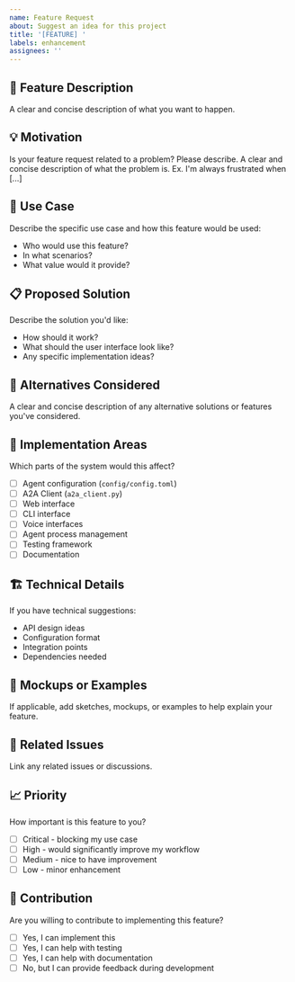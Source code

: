 ```yaml
---
name: Feature Request
about: Suggest an idea for this project
title: '[FEATURE] '
labels: enhancement
assignees: ''
---
```


## 🚀 Feature Description
A clear and concise description of what you want to happen.

## 💡 Motivation
Is your feature request related to a problem? Please describe.
A clear and concise description of what the problem is. Ex. I'm always frustrated when [...]

## 🎯 Use Case
Describe the specific use case and how this feature would be used:
- Who would use this feature?
- In what scenarios?
- What value would it provide?

## 📋 Proposed Solution
Describe the solution you'd like:
- How should it work?
- What should the user interface look like?
- Any specific implementation ideas?

## 🔄 Alternatives Considered
A clear and concise description of any alternative solutions or features you've considered.

## 📱 Implementation Areas
Which parts of the system would this affect?
- [ ] Agent configuration (`config/config.toml`)
- [ ] A2A Client (`a2a_client.py`)
- [ ] Web interface
- [ ] CLI interface
- [ ] Voice interfaces
- [ ] Agent process management
- [ ] Testing framework
- [ ] Documentation

## 🏗️ Technical Details
If you have technical suggestions:
- API design ideas
- Configuration format
- Integration points
- Dependencies needed

## 🎨 Mockups or Examples
If applicable, add sketches, mockups, or examples to help explain your feature.

## 🔗 Related Issues
Link any related issues or discussions.

## 📈 Priority
How important is this feature to you?
- [ ] Critical - blocking my use case
- [ ] High - would significantly improve my workflow
- [ ] Medium - nice to have improvement
- [ ] Low - minor enhancement

## 🤝 Contribution
Are you willing to contribute to implementing this feature?
- [ ] Yes, I can implement this
- [ ] Yes, I can help with testing
- [ ] Yes, I can help with documentation
- [ ] No, but I can provide feedback during development 